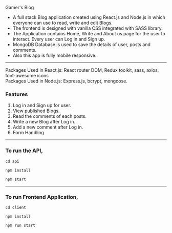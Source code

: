 Gamer's Blog


* A full stack Blog application created using React.js and Node.js in which everyone can use to read, write and edit Blogs. 
* The frontend is designed with vanilla CSS integrated with SASS library.
* The Application contains Home, Write and About us page for the user to interact. Every user can Log in and Sign up. 
* MongoDB Database is used to save the details of user, posts and comments.
* Also this app is fully mobile responsive.

***

Packages Used in React.js: React router DOM, Redux toolkit, sass, axios, font-awesome icons <br />
Packages Used in Node.js: Express.js, bcrypt, mongoose.

### Features
1. Log in and Sign up for user.
2. View published Blogs.
3. Read the comments of each posts.
4. Write a new Blog after Log in.
5. Add a new comment after Log in.
6. Form Handling




***

### To run the API,
```
cd api

```

```
npm install
```

```
npm start

```
___
### To run Frontend Application,
```
cd client
```

```
npm install
```

```
npm run start

```





